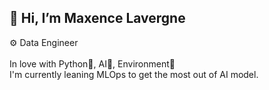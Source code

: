 ## 👋 Hi, I’m Maxence Lavergne 
⚙️ Data Engineer \
\
In love with Python🐍, AI🤖, Environment🌿 \
I'm currently leaning MLOps to get the most out of AI model.
<!--
**MaxenceLavergneAcernis/MaxenceLavergneAcernis** is a ✨ _special_ ✨ repository because its `README.md` (this file) appears on your GitHub profile.

Here are some ideas to get you started:

- 🔭 I’m currently working on ...
- 🌱 I’m currently learning ...
- 👯 I’m looking to collaborate on ...
- 🤔 I’m looking for help with ...
- 💬 Ask me about ...
- 📫 How to reach me: ...
- 😄 Pronouns: ...
- ⚡ Fun fact: ...
-->
